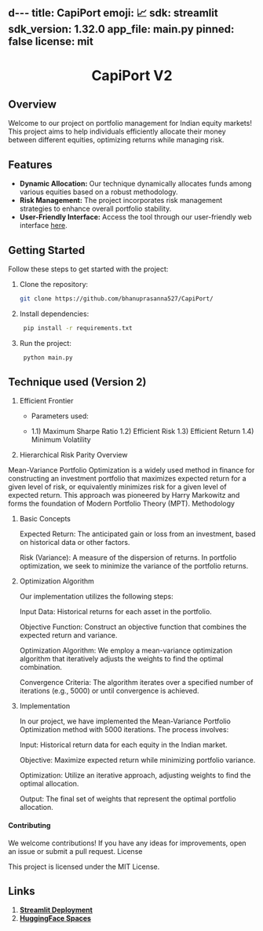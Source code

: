 d---
title: CapiPort
emoji: 📈
sdk: streamlit
sdk_version: 1.32.0
app_file: main.py
pinned: false
license: mit
---

# <center>CapiPort V2</center>


## Overview

Welcome to our project on portfolio management for Indian equity markets! This project aims to help individuals efficiently allocate their money between different equities, optimizing returns while managing risk.

## Features

- **Dynamic Allocation:** Our technique dynamically allocates funds among various equities based on a robust methodology.
- **Risk Management:** The project incorporates risk management strategies to enhance overall portfolio stability.
- **User-Friendly Interface:** Access the tool through our user-friendly web interface [here](https://huggingface.co/spaces/bhanuprasanna527/CapiPort).

## Getting Started

Follow these steps to get started with the project:

1. Clone the repository:

   ```bash
   git clone https://github.com/bhanuprasanna527/CapiPort/

2. Install dependencies:
   ```bash
    pip install -r requirements.txt

3. Run the project:
   ```bash
    python main.py

## Technique used (Version 2) 

1) Efficient Frontier
   - Parameters used:
  
   - 
        1.1) Maximum Sharpe Ratio
        1.2) Efficient Risk
        1.3) Efficient Return
        1.4) Minimum Volatility
     
2) Hierarchical Risk Parity
Overview

Mean-Variance Portfolio Optimization is a widely used method in finance for constructing an investment portfolio that maximizes expected return for a given level of risk, or equivalently minimizes risk for a given level of expected return. This approach was pioneered by Harry Markowitz and forms the foundation of Modern Portfolio Theory (MPT).
Methodology
1. Basic Concepts

   Expected Return: The anticipated gain or loss from an investment, based on historical data or other factors.

   Risk (Variance): A measure of the dispersion of returns. In portfolio optimization, we seek to minimize the variance of the portfolio returns.

3. Optimization Algorithm
   
   Our implementation utilizes the following steps:

   Input Data: Historical returns for each asset in the portfolio.

   Objective Function: Construct an objective function that combines the expected return and variance.

   Optimization Algorithm: We employ a mean-variance optimization algorithm that iteratively adjusts the weights to find the optimal combination.

   Convergence Criteria: The algorithm iterates over a specified number of iterations (e.g., 5000) or until convergence is achieved.

4. Implementation

   In our project, we have implemented the Mean-Variance Portfolio Optimization method with 5000 iterations. The process involves:

   Input: Historical return data for each equity in the Indian market.

   Objective: Maximize expected return while minimizing portfolio variance.

   Optimization: Utilize an iterative approach, adjusting weights to find the optimal allocation.

   Output: The final set of weights that represent the optimal portfolio allocation.

#### Contributing
We welcome contributions! If you have any ideas for improvements, open an issue or submit a pull request.
License

This project is licensed under the MIT License.

## Links
1. **[Streamlit Deployment](https://capiport.streamlit.app/)**
2. **[HuggingFace Spaces](https://huggingface.co/spaces/sankhyikii/CapiPort)**
